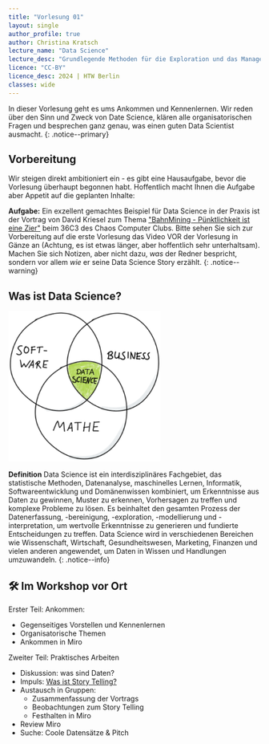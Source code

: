 ```yaml
---
title: "Vorlesung 01"
layout: single
author_profile: true
author: Christina Kratsch
lecture_name: "Data Science"
lecture_desc: "Grundlegende Methoden für die Exploration und das Management von Daten."
licence: "CC-BY"
licence_desc: 2024 | HTW Berlin 
classes: wide
---
```


In dieser Vorlesung geht es ums Ankommen und Kennenlernen. Wir reden über den Sinn und Zweck von Date Science, klären alle organisatorischen Fragen und besprechen ganz genau, was einen guten Data Scientist ausmacht.
{: .notice--primary}

## Vorbereitung

Wir steigen direkt ambitioniert ein - es gibt eine Hausaufgabe, bevor die Vorlesung überhaupt begonnen habt. Hoffentlich macht Ihnen die Aufgabe aber Appetit auf die geplanten Inhalte:

**Aufgabe:** Ein exzellent gemachtes Beispiel für Data Science in der Praxis ist der Vortrag von David Kriesel zum Thema ["BahnMining - Pünktlichkeit ist eine Zier"](/modules/ex-bahn-ds/index.md) beim 36C3 des Chaos Computer Clubs. Bitte sehen Sie sich zur Vorbereitung auf die erste Vorlesung das Video VOR der Vorlesung in Gänze an (Achtung, es ist etwas länger, aber hoffentlich sehr unterhaltsam). Machen Sie sich Notizen, aber nicht dazu, *was* der Redner bespricht, sondern vor allem *wie* er seine Data Science Story erzählt.
{: .notice--warning}

## Was ist Data Science?

<img src="./img/Data Science.png" height=300>


**Definition** Data Science ist ein interdisziplinäres Fachgebiet, das statistische Methoden, Datenanalyse, maschinelles Lernen, Informatik, Softwareentwicklung und Domänenwissen kombiniert, um Erkenntnisse aus Daten zu gewinnen, Muster zu erkennen, Vorhersagen zu treffen und komplexe Probleme zu lösen. Es beinhaltet den gesamten Prozess der Datenerfassung, -bereinigung, -exploration, -modellierung und -interpretation, um wertvolle Erkenntnisse zu generieren und fundierte Entscheidungen zu treffen. Data Science wird in verschiedenen Bereichen wie Wissenschaft, Wirtschaft, Gesundheitswesen, Marketing, Finanzen und vielen anderen angewendet, um Daten in Wissen und Handlungen umzuwandeln.
{: .notice--info}

## 🛠 Im Workshop vor Ort

Erster Teil: Ankommen:
* Gegenseitiges Vorstellen und Kennenlernen
* Organisatorische Themen
* Ankommen in Miro
  
Zweiter Teil: Praktisches Arbeiten
* Diskussion: was sind Daten?
* Impuls: [Was ist Story Telling?](/modules/story-telling/story-telling.md)
* Austausch in Gruppen: 
  * Zusammenfassung der Vortrags
  * Beobachtungen zum Story Telling
  * Festhalten in Miro
* Review Miro
* Suche: Coole Datensätze & Pitch
